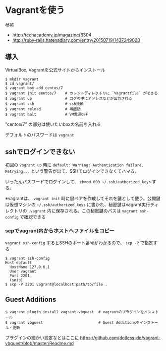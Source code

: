 # Vagrantを使う

参照
* http://techacademy.jp/magazine/6304
* http://ruby-rails.hatenadiary.com/entry/20150719/1437249020

## 導入

VirtualBox, Vagrantを公式サイトからインストール

```
$ mkdir vagrant
$ cd vagrant/
$ vagrant box add centos/7
$ vagrant init centos/7    # カレントディレクトリに `Vagrantfile` ができる
$ vagrant up               # ログの中にアドレスなどが出力される
$ vagrant ssh              # ssh接続
$ vagrant reload           # 再起動
$ vagrant halt             # VM電源OFF
```

"centos/7" の部分は使いたいboxの名前を入れる

デフォルトのパスワードは `vagrant`

## sshでログインできない

初回の `vagrant up` 時に `default: Warning: Authentication failure. Retrying...` という警告が出て、SSHでログインできなくてハマる。

いったんパスワードでログインして、 `chmod 600 ~/.ssh/authorized_keys` する。

※vagrantは、 `vagrant init` 時に鍵ペアを作成してそれを鍵として使う。公開鍵は仮想マシンの `~/.ssh/authorized_keys` に書かれ、秘密鍵はvagrant実行ディレクトリの `.vagrant` 内に保存される。この秘密鍵のパスは `vagrant ssh-config` で確認できる

### scpでvagrant内からホストへファイルをコピー

`vagrant ssh-config` するとSSHのポート番号がわかるので、 `scp -P` で指定する

```
$ vagrant ssh-config
Host default
  HostName 127.0.0.1
  User vagrant
  Port 2201
  (snip)
$ scp -P 2201 vagrant@localhost:path/to/file .
```


## Guest Additions

```
$ vagrant plugin install vagrant-vbguest  # vagrantのプラグインをインストール
$ vagrant vbguest                         # Guest Additionsをインストール・更新
```

プラグインの細かい設定などはここに https://github.com/dotless-de/vagrant-vbguest/blob/master/Readme.md



